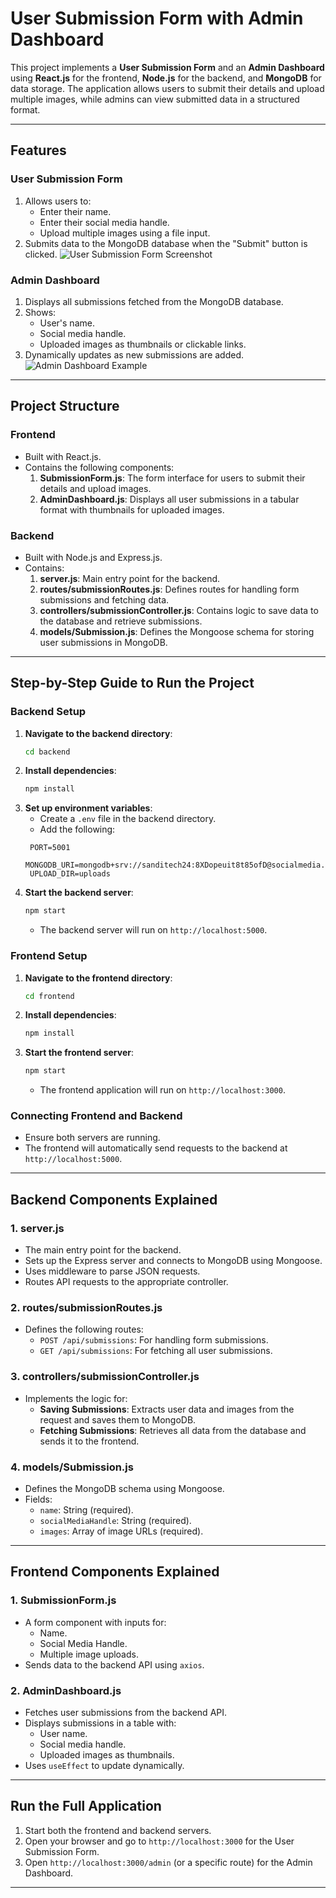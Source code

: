 # User Submission Form with Admin Dashboard

This project implements a **User Submission Form** and an **Admin Dashboard** using **React.js** for the frontend, **Node.js** for the backend, and **MongoDB** for data storage. The application allows users to submit their details and upload multiple images, while admins can view submitted data in a structured format.

---

## **Features**

### **User Submission Form**
1. Allows users to:
   - Enter their name.
   - Enter their social media handle.
   - Upload multiple images using a file input.
2. Submits data to the MongoDB database when the "Submit" button is clicked.
![User Submission Form Screenshot](../social_media_task/frontend/public/image/screencapture-localhost-3000-2025-01-18-12_25_55.png)


### **Admin Dashboard**
1. Displays all submissions fetched from the MongoDB database.
2. Shows:
   - User's name.
   - Social media handle.
   - Uploaded images as thumbnails or clickable links.
3. Dynamically updates as new submissions are added.
![Admin Dashboard Example](../social_media_task/frontend/public/image/screencapture-localhost-3000-dashboard-2025-01-18-12_28_24.png)


---

## **Project Structure**

### **Frontend**
- Built with React.js.
- Contains the following components:
  1. **SubmissionForm.js**: The form interface for users to submit their details and upload images.
  2. **AdminDashboard.js**: Displays all user submissions in a tabular format with thumbnails for uploaded images.

### **Backend**
- Built with Node.js and Express.js.
- Contains:
  1. **server.js**: Main entry point for the backend.
  2. **routes/submissionRoutes.js**: Defines routes for handling form submissions and fetching data.
  3. **controllers/submissionController.js**: Contains logic to save data to the database and retrieve submissions.
  4. **models/Submission.js**: Defines the Mongoose schema for storing user submissions in MongoDB.

---

## **Step-by-Step Guide to Run the Project**

### **Backend Setup**
1. **Navigate to the backend directory**:
   ```bash
   cd backend
   ```
2. **Install dependencies**:
   ```bash
   npm install
   ```
3. **Set up environment variables**:
   - Create a `.env` file in the backend directory.
   - Add the following:
   ```env
    PORT=5001
    MONGODB_URI=mongodb+srv://sanditech24:8XDopeuit8t85ofD@socialmedia.b5qq8.mongodb.net/socialMedia
    UPLOAD_DIR=uploads
   ```
4. **Start the backend server**:
   ```bash
   npm start
   ```
   - The backend server will run on `http://localhost:5000`.

### **Frontend Setup**
1. **Navigate to the frontend directory**:
   ```bash
   cd frontend
   ```
2. **Install dependencies**:
   ```bash
   npm install
   ```
3. **Start the frontend server**:
   ```bash
   npm start
   ```
   - The frontend application will run on `http://localhost:3000`.

### **Connecting Frontend and Backend**
- Ensure both servers are running.
- The frontend will automatically send requests to the backend at `http://localhost:5000`.

---

## **Backend Components Explained**

### **1. server.js**
- The main entry point for the backend.
- Sets up the Express server and connects to MongoDB using Mongoose.
- Uses middleware to parse JSON requests.
- Routes API requests to the appropriate controller.

### **2. routes/submissionRoutes.js**
- Defines the following routes:
  - `POST /api/submissions`: For handling form submissions.
  - `GET /api/submissions`: For fetching all user submissions.

### **3. controllers/submissionController.js**
- Implements the logic for:
  - **Saving Submissions**: Extracts user data and images from the request and saves them to MongoDB.
  - **Fetching Submissions**: Retrieves all data from the database and sends it to the frontend.

### **4. models/Submission.js**
- Defines the MongoDB schema using Mongoose.
- Fields:
  - `name`: String (required).
  - `socialMediaHandle`: String (required).
  - `images`: Array of image URLs (required).

---

## **Frontend Components Explained**

### **1. SubmissionForm.js**
- A form component with inputs for:
  - Name.
  - Social Media Handle.
  - Multiple image uploads.
- Sends data to the backend API using `axios`.

### **2. AdminDashboard.js**
- Fetches user submissions from the backend API.
- Displays submissions in a table with:
  - User name.
  - Social media handle.
  - Uploaded images as thumbnails.
- Uses `useEffect` to update dynamically.

---

## **Run the Full Application**
1. Start both the frontend and backend servers.
2. Open your browser and go to `http://localhost:3000` for the User Submission Form.
3. Open `http://localhost:3000/admin` (or a specific route) for the Admin Dashboard.

---


